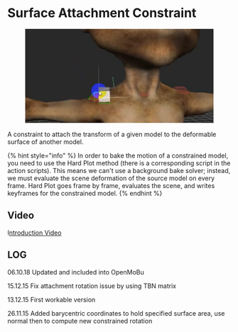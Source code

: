 # Surface Attachment Constraint

<figure><img src="../../.gitbook/assets/image (2).png" alt=""><figcaption></figcaption></figure>

A constraint to attach the transform of a given model to the deformable surface of another model.

{% hint style="info" %}
In order to bake the motion of a constrained model, you need to use the Hard Plot method (there is a corresponding script in the action scripts). This means we can't use a background bake solver; instead, we must evaluate the scene deformation of the source model on every frame. Hard Plot goes frame by frame, evaluates the scene, and writes keyframes for the constrained model.
{% endhint %}

## Video

I[ntroduction Video](https://youtu.be/M0MGZV39G1c?si=o9dfFC8QskG4cCRX)

## LOG

06.10.18 Updated and included into OpenMoBu

15.12.15 Fix attachment rotation issue by using TBN matrix

13.12.15 First workable version

26.11.15 Added barycentric coordinates to hold specified surface area, use normal then to compute new constrained rotation
